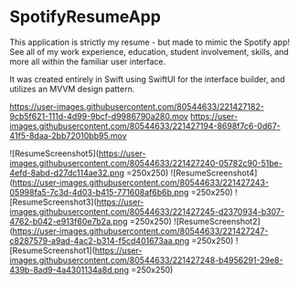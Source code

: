 # SpotifyResumeApp

This application is strictly my resume - but made to mimic the Spotify app! See all of my work experience, education, student involvement, skills, and more all within the familiar user interface.

It was created entirely in Swift using SwiftUI for the interface builder, and utilizes an MVVM design pattern.



https://user-images.githubusercontent.com/80544633/221427182-9cb5f621-111d-4d99-9bcf-d9986790a280.mov https://user-images.githubusercontent.com/80544633/221427194-8698f7c6-0d67-41f5-8daa-2bb72010bb95.mov





![ResumeScreenshot5](https://user-images.githubusercontent.com/80544633/221427240-05782c90-51be-4efd-8abd-d27dc114ae32.png =250x250)
![ResumeScreenshot4](https://user-images.githubusercontent.com/80544633/221427243-05998fa5-7c3d-4d03-b415-771608af6b6b.png =250x250)
![ResumeScreenshot3](https://user-images.githubusercontent.com/80544633/221427245-d2370934-b307-4762-b042-e913f60e7b2a.png =250x250)
![ResumeScreenshot2](https://user-images.githubusercontent.com/80544633/221427247-c8287579-a9ad-4ac2-b314-f5cd401673aa.png =250x250)
![ResumeScreenshot1](https://user-images.githubusercontent.com/80544633/221427248-b4956291-29e8-439b-8ad9-4a4301134a8d.png =250x250)
